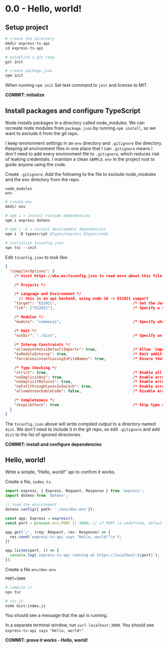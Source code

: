 # 0.0 - Hello, world!

## Setup project
```s
# create the directory
mkdir express-ts-api
cd express-ts-api

# establish a git repo
git init

# create package.json
npm init
```

When running `npm init` Set test command to `jest` and license to MIT.

**COMMIT: initialize**

## Install packages and configure TypeScript
Node installs packages in a directory called node_modules. We can recreate node modules from `package.json` by running `npm install`, so we want to exclude it from the git repo.

I keep environment settings in an `env` directory and `.gitignore` the directory. Keeping all environment files in one place that I can `.gitignore` means I don't need to add every environment file to `.gitignore`, which reduces risk of leaking credentials. I maintain a clean `SAMPLE.env` in the project root to guide anyone using the code.

Create `.gitignore`. Add the following to the file to exclude node_modules and the env directory from the repo.

```
node_modules
env
```

```s
# create env
mkdir env

# npm i = install runtime dependencies 
npm i express dotenv 

# npm i -D = install development dependencies
npm i -D typescript @types/express @types/node

# initialize tsconfig.json
npx tsc --init
```

Edit `tsconfig.json` to look like:

```json
{
  "compilerOptions": {
    /* Visit https://aka.ms/tsconfig.json to read more about this file */

    /* Projects */

    /* Language and Environment */
      // this is an api backend, using node 16 -> ES2021 support
    "target": "ES2021",                                  /* Set the JavaScript language version for emitted JavaScript and include compatible library declarations. */
    "lib": ["ES2021"],                                   /* Specify a set of bundled library declaration files that describe the target runtime environment. */

    /* Modules */
    "module": "commonjs",                                /* Specify what module code is generated. */

    /* Emit */
    "outDir": "./dist",                                  /* Specify an output folder for all emitted files. */
    
    /* Interop Constraints */
    "allowSyntheticDefaultImports": true,                /* Allow 'import x from y' when a module doesn't have a default export. */
    "esModuleInterop": true,                             /* Emit additional JavaScript to ease support for importing CommonJS modules. This enables `allowSyntheticDefaultImports` for type compatibility. */
    "forceConsistentCasingInFileNames": true,            /* Ensure that casing is correct in imports. */

    /* Type Checking */
    "strict": true,                                      /* Enable all strict type-checking options. */
    "noImplicitAny": true,                               /* Enable error reporting for expressions and declarations with an implied `any` type.. */
    "noImplicitReturns": true,                           /* Enable error reporting for codepaths that do not explicitly return in a function. */
    "noFallthroughCasesInSwitch": true,                  /* Enable error reporting for fallthrough cases in switch statements. */
    "allowUnreachableCode": false,                       /* Disable error reporting for unreachable code. */

    /* Completeness */
    "skipLibCheck": true                                 /* Skip type checking all .d.ts files. */
  }
}
```

The `tsconfig.json` above will write compiled output to a directory named `dist`. We don't need to include it in the git repo, so edit `.gitignore` and add `dist` to the list of ignored directories.

**COMMIT: install and configure dependencies**

## Hello, world!
Write a simple, "Hello, world!" api to confirm it works.

Create a file, `index.ts`.

```typescript
import express, { Express, Request, Response } from 'express';
import dotenv from 'dotenv';

// load the environment
dotenv.config({ path: './env/dev.env'});

const app: Express = express();
const port = process.env.PORT || 3000; // if PORT is undefined, default to 3000

app.get('/', (req: Request, res: Response) => {
  res.send('express-ts-api says "Hello, world!"\n');
})

app.listen(port, () => {
  console.log(`express-ts-api running at https://localhost:${port}`);
});
```

Create a file `env/dev.env`

```
PORT=3000
```

```s
# compile it
npx tsc

# run it
node dist/index.js
```

You should see a message that the api is running.

In a separate terminal window, run `curl localhost:3000`. You should see `express-ts-api says "Hello, world!"`.

**COMMIT: prove it works - Hello, world!**
